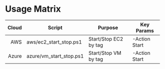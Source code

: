 ﻿# Usage Matrix

| Cloud | Script                | Purpose                | Key Params                                |
|------:|-----------------------|------------------------|-------------------------------------------|
|  AWS  | aws/ec2_start_stop.ps1| Start/Stop EC2 by tag | -Action Start|Stop, -TagKey, -TagValue, -Region |
| Azure | azure/vm_start_stop.ps1| Start/Stop VM by tag  | -Action Start|Stop, -TagName, -TagValue, -ResourceGroup |
